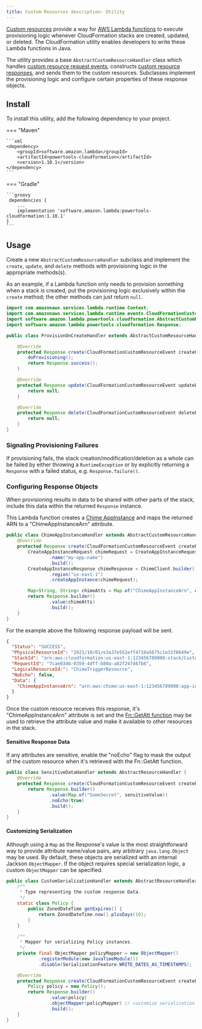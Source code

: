 ```yaml
---
title: Custom Resources description: Utility
---
```


[Custom resources](https://docs.aws.amazon.com/AWSCloudFormation/latest/UserGuide/template-custom-resources.html)
provide a way for [AWS Lambda functions](
https://docs.aws.amazon.com/AWSCloudFormation/latest/UserGuide/template-custom-resources-lambda.html) to execute
provisioning logic whenever CloudFormation stacks are created, updated, or deleted. The CloudFormation utility enables
developers to write these Lambda functions in Java.

The utility provides a base `AbstractCustomResourceHandler` class which handles [custom resource request events](
https://docs.aws.amazon.com/AWSCloudFormation/latest/UserGuide/crpg-ref-requests.html), constructs
[custom resource responses](https://docs.aws.amazon.com/AWSCloudFormation/latest/UserGuide/crpg-ref-responses.html), and
sends them to the custom resources. Subclasses implement the provisioning logic and configure certain properties of
these response objects.

## Install

To install this utility, add the following dependency to your project.

=== "Maven"

    ```xml
    <dependency>
        <groupId>software.amazon.lambda</groupId>
        <artifactId>powertools-cloudformation</artifactId>
        <version>1.10.1</version>
    </dependency>
    ```

=== "Gradle"

    ```groovy
     dependencies {
        ...
        implementation 'software.amazon.lambda:powertools-cloudformation:1.10.1'
    }
    ```

## Usage

Create a new `AbstractCustomResourceHandler` subclass and implement the `create`, `update`, and `delete` methods with
provisioning logic in the appropriate methods(s).

As an example, if a Lambda function only needs to provision something when a stack is created, put the provisioning
logic exclusively within the `create` method; the other methods can just return `null`.

```java hl_lines="8 9 10 11"
import com.amazonaws.services.lambda.runtime.Context;
import com.amazonaws.services.lambda.runtime.events.CloudFormationCustomResourceEvent;
import software.amazon.lambda.powertools.cloudformation.AbstractCustomResourceHandler;
import software.amazon.lambda.powertools.cloudformation.Response;

public class ProvisionOnCreateHandler extends AbstractCustomResourceHandler {

    @Override
    protected Response create(CloudFormationCustomResourceEvent createEvent, Context context) {
        doProvisioning();
        return Response.success();
    }

    @Override
    protected Response update(CloudFormationCustomResourceEvent updateEvent, Context context) {
        return null;
    }

    @Override
    protected Response delete(CloudFormationCustomResourceEvent deleteEvent, Context context) {
        return null;
    }
}
```

### Signaling Provisioning Failures

If provisioning fails, the stack creation/modification/deletion as a whole can be failed by either throwing a
`RuntimeException` or by explicitly returning a `Response` with a failed status, e.g. `Response.failure()`.

### Configuring Response Objects

When provisioning results in data to be shared with other parts of the stack, include this data within the returned
`Response` instance.

This Lambda function creates a [Chime AppInstance](https://docs.aws.amazon.com/chime/latest/dg/create-app-instance.html)
and maps the returned ARN to a "ChimeAppInstanceArn" attribute.

```java hl_lines="11 12 13 14"
public class ChimeAppInstanceHandler extends AbstractCustomResourceHandler {
    @Override
    protected Response create(CloudFormationCustomResourceEvent createEvent, Context context) {
        CreateAppInstanceRequest chimeRequest = CreateAppInstanceRequest.builder()
                .name("my-app-name")
                .build();
        CreateAppInstanceResponse chimeResponse = ChimeClient.builder()
                .region("us-east-1")
                .createAppInstance(chimeRequest);

        Map<String, String> chimeAtts = Map.of("ChimeAppInstanceArn", chimeResponse.appInstanceArn());
        return Response.builder()
                .value(chimeAtts)
                .build();
    }
}
```

For the example above the following response payload will be sent.

```json
{
  "Status": "SUCCESS",
  "PhysicalResourceId": "2021/10/01/e3a37e552eff4718a5675c1e31f0649e",
  "StackId": "arn:aws:cloudformation:us-east-1:123456789000:stack/Custom-stack/59e4d2d0-2fe2-10ec-b00e-124d7c1c5f15",
  "RequestId": "7cae0346-0359-4dff-b80a-a82f247467b6",
  "LogicalResourceId:": "ChimeTriggerResource",
  "NoEcho": false,
  "Data": {
    "ChimeAppInstanceArn": "arn:aws:chime:us-east-1:123456789000:app-instance/150972c2-5490-49a9-8ba7-e7da4257c16a"
  }
}
```

Once the custom resource receives this response, it's "ChimeAppInstanceArn" attribute is set and the
[Fn::GetAtt function](
https://docs.aws.amazon.com/AWSCloudFormation/latest/UserGuide/intrinsic-function-reference-getatt.html) may be used to
retrieve the attribute value and make it available to other resources in the stack.

#### Sensitive Response Data

If any attributes are sensitive, enable the "noEcho" flag to mask the output of the custom resource when it's retrieved
with the Fn::GetAtt function.

```java hl_lines="6"
public class SensitiveDataHandler extends AbstractResourceHandler {
    @Override
    protected Response create(CloudFormationCustomResourceEvent createEvent, Context context) {
        return Response.builder()
                .value(Map.of("SomeSecret", sensitiveValue))
                .noEcho(true)
                .build();
    }
}
```

#### Customizing Serialization

Although using a `Map` as the Response's value is the most straightforward way to provide attribute name/value pairs,
any arbitrary `java.lang.Object` may be used. By default, these objects are serialized with an internal Jackson
`ObjectMapper`. If the object requires special serialization logic, a custom `ObjectMapper` can be specified.

```java hl_lines="21 22 23 24"
public class CustomSerializationHandler extends AbstractResourceHandler {
    /**
     * Type representing the custom response Data. 
     */
    static class Policy {
        public ZonedDateTime getExpires() {
            return ZonedDateTime.now().plusDays(10);
        }
    }

    /**
     * Mapper for serializing Policy instances.
     */
    private final ObjectMapper policyMapper = new ObjectMapper()
            .registerModule(new JavaTimeModule())
            .disable(SerializationFeature.WRITE_DATES_AS_TIMESTAMPS);

    @Override
    protected Response create(CloudFormationCustomResourceEvent createEvent, Context context) {
        Policy policy = new Policy();
        return Response.builder()
                .value(policy)
                .objectMapper(policyMapper) // customize serialization
                .build();
    }
}
```